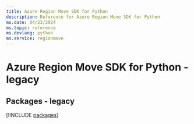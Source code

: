 ```yaml
---
title: Azure Region Move SDK for Python
description: Reference for Azure Region Move SDK for Python
ms.date: 04/23/2024
ms.topic: reference
ms.devlang: python
ms.service: regionmove
---
```

# Azure Region Move SDK for Python - legacy
## Packages - legacy
[!INCLUDE [packages](region-move-index.md)]